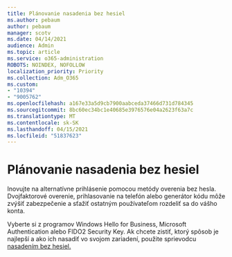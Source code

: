 ```yaml
---
title: Plánovanie nasadenia bez hesiel
ms.author: pebaum
author: pebaum
manager: scotv
ms.date: 04/14/2021
audience: Admin
ms.topic: article
ms.service: o365-administration
ROBOTS: NOINDEX, NOFOLLOW
localization_priority: Priority
ms.collection: Adm_O365
ms.custom:
- "10394"
- "9005762"
ms.openlocfilehash: a167e33a5d9cb7900aabceda37466d731d784345
ms.sourcegitcommit: 8bc60ec34bc1e40685e3976576e04a2623f63a7c
ms.translationtype: MT
ms.contentlocale: sk-SK
ms.lasthandoff: 04/15/2021
ms.locfileid: "51837623"
---
```

# <a name="plan-your-passwordless-deployment"></a>Plánovanie nasadenia bez hesiel

Inovujte na alternatívne prihlásenie pomocou metódy overenia bez hesla. Dvojfaktorové overenie, prihlasovanie na telefón alebo generátor kódu môže zvýšiť zabezpečenie a sťažiť ostatným používateľom rozdeliť sa do vášho konta. 

Vyberte si z programov Windows Hello for Business, Microsoft Authentication alebo FIDO2 Security Key. Ak chcete zistiť, ktorý spôsob je najlepší a ako ich nasadiť vo svojom zariadení, použite sprievodcu [nasadením bez hesiel.](https://admin.microsoft.com/adminportal/home?#/modernonboarding/passwordlesssetup) 

